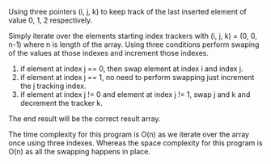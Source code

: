 Using three pointers (i, j, k) to keep track of the last inserted element of value 0, 1, 2 respectively.

Simply iterate over the elements starting index trackers with (i, j, k) = (0, 0, n-1) where n is length of the array. Using three conditions perform swaping of the values at those indexes and increment those indexes.

1. if element at index j == 0, then swap element at index i and index j.
2. if element at index j == 1, no need to perform swapping just increment the j tracking index.
3. if element at index j != 0 and element at index j != 1, swap j and k and decrement the tracker k.

The end result will be the correct result array.

The time complexity for this program is O(n) as we iterate over the array once using three indexes. Whereas the space complexity for this program is O(n) as all the swapping happens in place.